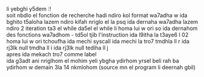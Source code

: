 li yebghi y5dem :!  
  soit nbdlo el fonction de recherche hadi ndiro kol format wa7adha 
  w ida bghito t5aloha lazem ndiro kifah nriglo el la psq ida dernaha wa7adha lazem ndiro 2 iteration ta3 el while da5el el while
  li homa lui  w ori     so  ida dernahom des fonctions wa7adhom 
      -  td5ol tjib l'instruction ida l9itha la  t3aye6 l 02  homa lui w ori 
      tchoufha ida mechi syscall 
      ida mechi la tro7 tmdhla ll r ida rj3lk null tmdha ll i ida rj3lk null tediha ll j   
      apres ida mekach tro7 comme label  
ida g3adt ani nriglhom el mohim yeli ybgha ydirhom yrsel beli rah ba ydirhom w demain 3la 14 nkmlohom   (source mn el program li deernah gbil)
